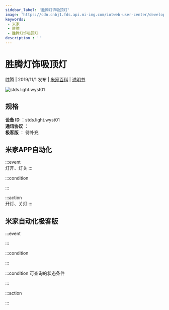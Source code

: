 ```yaml
---
sidebar_label: '胜腾灯饰吸顶灯'
image: 'https://cdn.cnbj1.fds.api.mi-img.com/iotweb-user-center/developer_1679047654974dUHHIyBh.png?GalaxyAccessKeyId=AKVGLQWBOVIRQ3XLEW&Expires=9223372036854775807&Signature=BLF1yClUnIgOlEUHanSMxniEQcQ='
keywords: 
 - 米家
 - 胜腾
 - 胜腾灯饰吸顶灯
description : ''
---
```

# 胜腾灯饰吸顶灯

胜腾 | 2019/11/1 发布 | [米家百科](https://home.mi.com/webapp/content/baike/product/index.html?model=stds.light.wyst01) | [说明书](https://home.mi.com/views/introduction.html?model=stds.light.wyst01&region=cn)

![stds.light.wyst01](https://cdn.cnbj1.fds.api.mi-img.com/iotweb-user-center/developer_1679047654974dUHHIyBh.png?GalaxyAccessKeyId=AKVGLQWBOVIRQ3XLEW&Expires=9223372036854775807&Signature=BLF1yClUnIgOlEUHanSMxniEQcQ=)

## 规格  
> 
**设备 ID** ：stds.light.wyst01  
**通讯协议** ：  
**极客版**  ： 待补充 


## 米家APP自动化  

:::event  
灯开、灯关
:::

:::condition  

:::

:::action   
开灯、关灯
:::

## 米家自动化极客版  

:::event  

:::

:::condition  

:::

:::condition 可查询的状态条件  

:::

:::action  

:::

        
